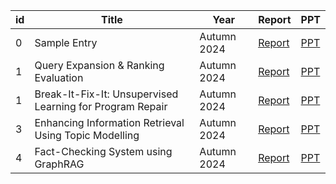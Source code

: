 | id  | Title                                                     | Year        | Report                                                                                                                                     | PPT                                                                                                                                           |
| --- | --------------------------------------------------------- | ----------- | ------------------------------------------------------------------------------------------------------------------------------------------ | --------------------------------------------------------------------------------------------------------------------------------------------- |
| 0   | Sample Entry                                              | Autumn 2024 | [Report](https://raw.githubusercontent.com/parth126/IT550/main/reports/spir0468-mitra.pdf)                                                 | [PPT](https://raw.githubusercontent.com/parth126/IT550/main//presentations/IT550-Introduction_to_Information_Retrieval.pptx)                  |
| 1   | Query Expansion & Ranking Evaluation                      | Autumn 2024 | [Report](https://raw.githubusercontent.com/parth126/IT550/main/reports/QUERY_EXPANSION_ISSUE_15.pdf)                                       | [PPT](https://raw.githubusercontent.com/parth126/IT550/main/presentations/ISSUE_15_QUERY_EXPANSION.pptx)                                      |
| 1   | Break-It-Fix-It: Unsupervised Learning for Program Repair | Autumn 2024 | [Report](https://raw.githubusercontent.com/parth126/IT550/main/reports/ISSUE_16_BREAK-IT-FIX-IT.pdf)                                       | [PPT](https://raw.githubusercontent.com/parth126/IT550/main/presentations/ISSUE_16_BREAK-IT-FIX-IT.pptx)                                      |
| 3   | Enhancing Information Retrieval Using Topic Modelling     | Autumn 2024 | [Report](https://raw.githubusercontent.com/parth126/IT550/main/reports/Enhancing_Information_Retrieval_Using_Topic_Modelling_Issue_26.pdf) | [PPT](https://raw.githubusercontent.com/parth126/IT550/main/presentations/Issue_16_Enhancing_Information_Retrieval_Using_Topic_Modeling.pptx) |
| 4   | Fact-Checking System using GraphRAG                       | Autumn 2024 | [Report](https://raw.githubusercontent.com/parth126/IT550/main/reports/Fact_Checking_using_GraphRAG_ISSUE_21.pdf)                          | [PPT](https://raw.githubusercontent.com/parth126/IT550/main//presentations/ISSUE_21_Fact_Checking_using_GraphRAG.pdf)                         |
